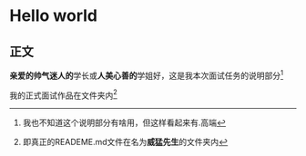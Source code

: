# Hello world
## 正文
**亲爱的帅气迷人的**学长或**人美心善的**学姐好，这是我本次面试任务的说明部分[^注1]  
[^注1]:我也不知道这个说明部分有啥用，但这样看起来有.高端  

我的正式面试作品在文件夹内[^注2]  
[^注2]:即真正的READEME.md文件在名为**威猛先生**的文件夹内
